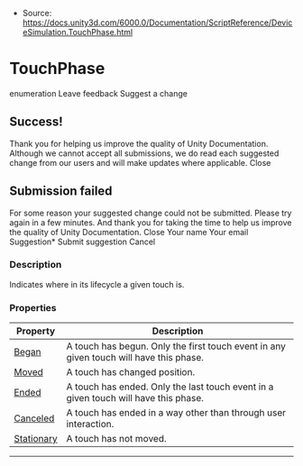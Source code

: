 * Source: https://docs.unity3d.com/6000.0/Documentation/ScriptReference/DeviceSimulation.TouchPhase.html

# TouchPhase
enumeration
Leave feedback
Suggest a change
## Success!
Thank you for helping us improve the quality of Unity Documentation. Although we cannot accept all submissions, we do read each suggested change from our users and will make updates where applicable.
Close
## Submission failed
For some reason your suggested change could not be submitted. Please <a>try again</a> in a few minutes. And thank you for taking the time to help us improve the quality of Unity Documentation.
Close
Your name Your email Suggestion* Submit suggestion
Cancel
### Description
Indicates where in its lifecycle a given touch is.
### Properties
Property | Description  
---|---  
[Began](https://docs.unity3d.com/6000.0/Documentation/ScriptReference/DeviceSimulation.TouchPhase.Began.html) | A touch has begun. Only the first touch event in any given touch will have this phase.  
[Moved](https://docs.unity3d.com/6000.0/Documentation/ScriptReference/DeviceSimulation.TouchPhase.Moved.html) | A touch has changed position.  
[Ended](https://docs.unity3d.com/6000.0/Documentation/ScriptReference/DeviceSimulation.TouchPhase.Ended.html) | A touch has ended. Only the last touch event in a given touch will have this phase.  
[Canceled](https://docs.unity3d.com/6000.0/Documentation/ScriptReference/DeviceSimulation.TouchPhase.Canceled.html) | A touch has ended in a way other than through user interaction.  
[Stationary](https://docs.unity3d.com/6000.0/Documentation/ScriptReference/DeviceSimulation.TouchPhase.Stationary.html) | A touch has not moved.  
* * *
